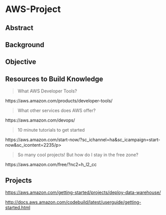 # AWS-Project

## Abstract
## Background
## Objective
## Resources to Build Knowledge
> What AWS Developer Tools?
<p>https://aws.amazon.com/products/developer-tools/</p>

> What other services does AWS offer?
<p>https://aws.amazon.com/devops/</p>

> 10 minute tutorials to get started
<p>https://aws.amazon.com/start-now/?sc_ichannel=ha&sc_icampaign=start-now&sc_icontent=2235/p>

> So many cool projects! But how do I stay in the free zone?
<p>https://aws.amazon.com/free/?nc2=h_l2_cc</p>

## Projects
https://aws.amazon.com/getting-started/projects/deploy-data-warehouse/

http://docs.aws.amazon.com/codebuild/latest/userguide/getting-started.html
